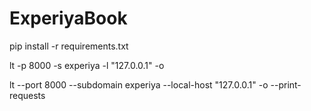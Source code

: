 # ExperiyaBook

pip install -r requirements.txt

lt -p 8000 -s experiya -l "127.0.0.1" -o

lt --port 8000 --subdomain experiya --local-host "127.0.0.1" -o --print-requests
